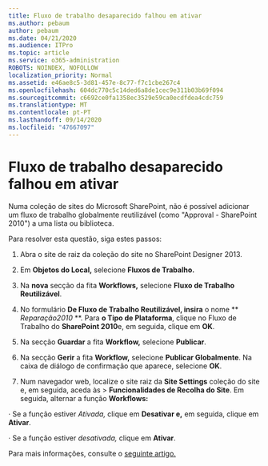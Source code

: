 ```yaml
---
title: Fluxo de trabalho desaparecido falhou em ativar
ms.author: pebaum
author: pebaum
ms.date: 04/21/2020
ms.audience: ITPro
ms.topic: article
ms.service: o365-administration
ROBOTS: NOINDEX, NOFOLLOW
localization_priority: Normal
ms.assetid: e46ae8c5-3d81-457e-8c77-f7c1cbe267c4
ms.openlocfilehash: 604dc770c5c14ded6a8de1cec9e311b03b69f094
ms.sourcegitcommit: c6692ce0fa1358ec3529e59ca0ecdfdea4cdc759
ms.translationtype: MT
ms.contentlocale: pt-PT
ms.lasthandoff: 09/14/2020
ms.locfileid: "47667097"
---
```

# <a name="missing-workflow-failed-to-activate"></a>Fluxo de trabalho desaparecido falhou em ativar

Numa coleção de sites do Microsoft SharePoint, não é possível adicionar um fluxo de trabalho globalmente reutilizável (como "Approval - SharePoint 2010") a uma lista ou biblioteca.
  
Para resolver esta questão, siga estes passos: 
  
1. Abra o site de raiz da coleção do site no SharePoint Designer 2013.
  
2. Em **Objetos do Local,** selecione **Fluxos de Trabalho.** 
  
3. Na **nova** secção da fita **Workflows,** selecione **Fluxo de Trabalho Reutilizável**. 
  
4. No formulário **De Fluxo de Trabalho Reutilizável, insira** o nome ** *Reparação2010* **. Para **o Tipo de Plataforma**, clique no Fluxo de Trabalho do **SharePoint 2010**e, em seguida, clique em **OK**. 
  
1. Na secção **Guardar** a fita **Workflow,** selecione **Publicar**. 
  
2. Na secção **Gerir** a fita **Workflow,** selecione **Publicar Globalmente**. Na caixa de diálogo de confirmação que aparece, selecione **OK**. 
  
3. Num navegador web, localize o site raiz da **Site Settings** coleção do site e, em seguida, aceda às \> **Funcionalidades de Recolha do Site**. Em seguida, alternar a função **Workflows:** 
  
· Se a função estiver  *Ativada,*  clique em **Desativar e,** em seguida, clique em **Ativar**. 
  
· Se a função estiver  *desativada,*  clique em **Ativar**. 
  
Para mais informações, consulte o [seguinte artigo.](https://go.microsoft.com/fwlink/?linkid=2047770&amp;clcid=0x409)
  

